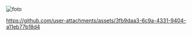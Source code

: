 ![foto](https://github.com/user-attachments/assets/b7496630-19b1-4018-858a-ab2550e165a9)




https://github.com/user-attachments/assets/3fb9daa3-6c9a-4331-9404-a11eb77b18d4

